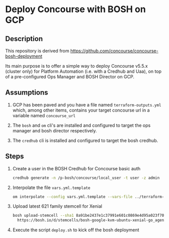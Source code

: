 # Deploy Concourse with BOSH on GCP

## Description

This repository is derived from https://github.com/concourse/concourse-bosh-deployment

Its main purpose is to offer a simple way to deploy Concourse v5.5.x (cluster only) for Platform Automation (i.e. with a Credhub and Uaa), on top of a pre-configured Ops Manager and BOSH Director on GCP.

## Assumptions

1. GCP has been paved and you have a file named `terraform-outputs.yml` which, among other items, contains your target concourse url in a variable named `concourse_url`

1. The `bosh` and `om` cli's are installed and configured to target the ops manager and bosh director respectively.

1. The `credhub` cli is installed and configured to target the bosh credhub.

## Steps

1. Create a user in the BOSH Credhub for Concourse basic auth

    ```bash
    credhub generate -n /p-bosh/concourse/local_user -t user -z admin
    ```

1. Interpolate the file `vars.yml.template`

    ```bash
    om interpolate --config vars.yml.template --vars-file ../terraform-outputs.yml > vars.yml
    ```

1. Upload latest 621 family stemcell for Xenial

    ```bash
    bosh upload-stemcell --sha1 8a91be2437e1c37991e601c0869e4d95a023f704 \
      https://bosh.io/d/stemcells/bosh-google-kvm-ubuntu-xenial-go_agent?v=621.61
    ```

1. Execute the script `deploy.sh` to kick off the bosh deployment
